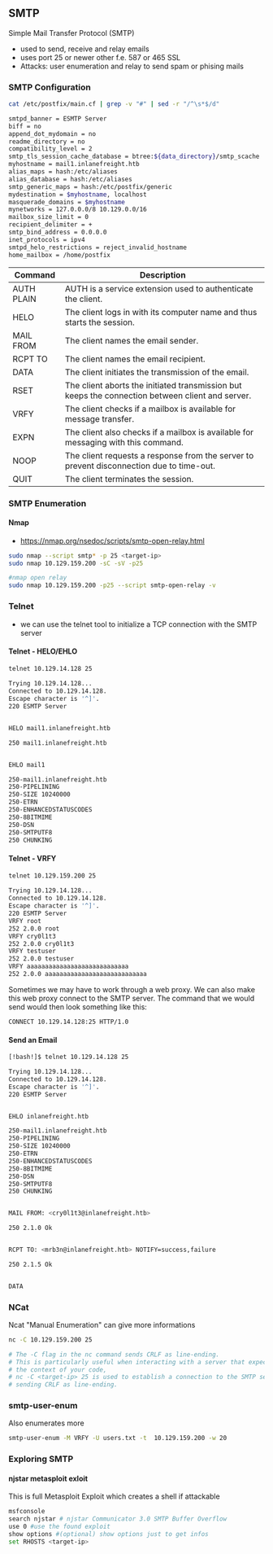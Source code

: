 ## SMTP

Simple Mail Transfer Protocol (SMTP)
- used to send, receive and relay emails
- uses port 25 or newer other f.e. 587 or 465 SSL
- Attacks: user enumeration and relay to send spam or phising mails


### SMTP Configuration
```sh
cat /etc/postfix/main.cf | grep -v "#" | sed -r "/^\s*$/d"

smtpd_banner = ESMTP Server 
biff = no
append_dot_mydomain = no
readme_directory = no
compatibility_level = 2
smtp_tls_session_cache_database = btree:${data_directory}/smtp_scache
myhostname = mail1.inlanefreight.htb
alias_maps = hash:/etc/aliases
alias_database = hash:/etc/aliases
smtp_generic_maps = hash:/etc/postfix/generic
mydestination = $myhostname, localhost 
masquerade_domains = $myhostname
mynetworks = 127.0.0.0/8 10.129.0.0/16
mailbox_size_limit = 0
recipient_delimiter = +
smtp_bind_address = 0.0.0.0
inet_protocols = ipv4
smtpd_helo_restrictions = reject_invalid_hostname
home_mailbox = /home/postfix
```

| Command    | Description                                                                                   |
|------------|-----------------------------------------------------------------------------------------------|
| AUTH PLAIN | AUTH is a service extension used to authenticate the client.                                  |
| HELO       | The client logs in with its computer name and thus starts the session.                        |
| MAIL FROM  | The client names the email sender.                                                           |
| RCPT TO    | The client names the email recipient.                                                        |
| DATA       | The client initiates the transmission of the email.                                           |
| RSET       | The client aborts the initiated transmission but keeps the connection between client and server. |
| VRFY       | The client checks if a mailbox is available for message transfer.                            |
| EXPN       | The client also checks if a mailbox is available for messaging with this command.            |
| NOOP       | The client requests a response from the server to prevent disconnection due to time-out.     |
| QUIT       | The client terminates the session.                                                           |

### SMTP Enumeration

#### Nmap
- https://nmap.org/nsedoc/scripts/smtp-open-relay.html
```sh
sudo nmap --script smtp* -p 25 <target-ip>    
sudo nmap 10.129.159.200 -sC -sV -p25

#nmap open relay
sudo nmap 10.129.159.200 -p25 --script smtp-open-relay -v 
```

### Telnet
- we can use the telnet tool to initialize a TCP connection with the SMTP server

#### Telnet - HELO/EHLO
```sh
telnet 10.129.14.128 25
    
Trying 10.129.14.128...
Connected to 10.129.14.128.
Escape character is '^]'.
220 ESMTP Server 


HELO mail1.inlanefreight.htb

250 mail1.inlanefreight.htb


EHLO mail1

250-mail1.inlanefreight.htb
250-PIPELINING
250-SIZE 10240000
250-ETRN
250-ENHANCEDSTATUSCODES
250-8BITMIME
250-DSN
250-SMTPUTF8
250 CHUNKING
```
#### Telnet - VRFY
```sh
telnet 10.129.159.200 25
    
Trying 10.129.14.128...
Connected to 10.129.14.128.
Escape character is '^]'.
220 ESMTP Server 
VRFY root
252 2.0.0 root
VRFY cry0l1t3
252 2.0.0 cry0l1t3
VRFY testuser
252 2.0.0 testuser
VRFY aaaaaaaaaaaaaaaaaaaaaaaaaaaa
252 2.0.0 aaaaaaaaaaaaaaaaaaaaaaaaaaaa
```
Sometimes we may have to work through a web proxy. We can also make this web proxy connect to the SMTP server. The command that we would send would then look something like this: 
```
CONNECT 10.129.14.128:25 HTTP/1.0
```

#### Send an Email
```sh
[!bash!]$ telnet 10.129.14.128 25

Trying 10.129.14.128...
Connected to 10.129.14.128.
Escape character is '^]'.
220 ESMTP Server


EHLO inlanefreight.htb

250-mail1.inlanefreight.htb
250-PIPELINING
250-SIZE 10240000
250-ETRN
250-ENHANCEDSTATUSCODES
250-8BITMIME
250-DSN
250-SMTPUTF8
250 CHUNKING


MAIL FROM: <cry0l1t3@inlanefreight.htb>

250 2.1.0 Ok


RCPT TO: <mrb3n@inlanefreight.htb> NOTIFY=success,failure

250 2.1.5 Ok


DATA
```
### NCat
Ncat "Manual Enumeration" can give more informations
```sh
nc -C 10.129.159.200 25

# The -C flag in the nc command sends CRLF as line-ending. 
# This is particularly useful when interacting with a server that expects Windows-style line endings.  
# the context of your code, 
# nc -C <target-ip> 25 is used to establish a connection to the SMTP server at the target IP address on port 25, 
# sending CRLF as line-ending.
```

### smtp-user-enum
Also enumerates more
```sh
smtp-user-enum -M VRFY -U users.txt -t  10.129.159.200 -w 20
```


### Exploring SMTP

#### njstar metasploit exloit

This is full Metasploit Exploit which creates a shell if attackable
```sh
msfconsole
search njstar # njstar Communicator 3.0 SMTP Buffer Overflow
use 0 #use the found exploit
show options #(optional) show options just to get infos
set RHOSTS <target-ip>
```